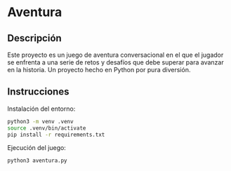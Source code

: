 # Aventura

## Descripción

Este proyecto es un juego de aventura conversacional en el que el jugador se enfrenta a una serie de retos y desafíos que debe superar para avanzar en la historia. Un proyecto hecho en Python por pura diversión.

## Instrucciones

Instalación del entorno:

```bash
python3 -m venv .venv
source .venv/bin/activate
pip install -r requirements.txt
``` 

Ejecución del juego:

```bash
python3 aventura.py
```
